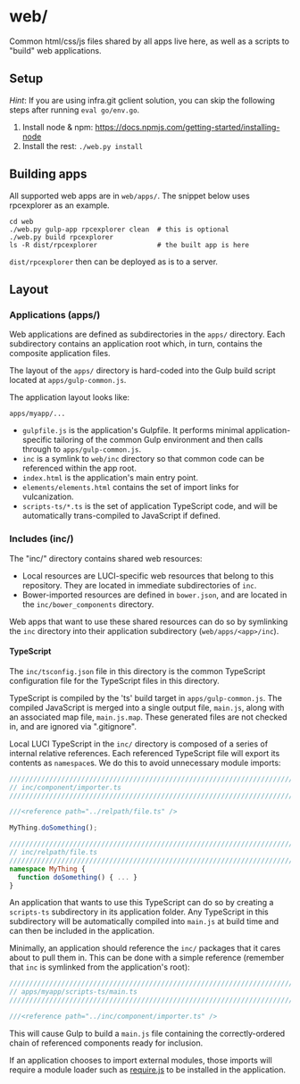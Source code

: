 # web/

Common html/css/js files shared by all apps live here, as well as a scripts
to "build" web applications.

## Setup

*Hint*: If you are using infra.git gclient solution, you can skip the following
steps after running `eval go/env.go`.

1.  Install node & npm: https://docs.npmjs.com/getting-started/installing-node
1.  Install the rest: `./web.py install`

## Building apps

All supported web apps are in `web/apps/`. The snippet below uses rpcexplorer
as an example.

```shell
cd web
./web.py gulp-app rpcexplorer clean  # this is optional
./web.py build rpcexplorer
ls -R dist/rpcexplorer               # the built app is here
```

`dist/rpcexplorer` then can be deployed as is to a server.

## Layout

### Applications (apps/)

Web applications are defined as subdirectories in the `apps/` directory. Each
subdirectory contains an application root which, in turn, contains the composite
application files.

The layout of the `apps/` directory is hard-coded into the Gulp build script
located at `apps/gulp-common.js`.

The application layout looks like:

`apps/myapp/...`

* `gulpfile.js` is the application's Gulpfile. It performs minimal application-
  specific tailoring of the common Gulp environment and then calls through to
  `apps/gulp-common.js`.
* `inc` is a symlink to `web/inc` directory so that common code can be
  referenced within the app root.
* `index.html` is the application's main entry point.
* `elements/elements.html` contains the set of import links for vulcanization.
* `scripts-ts/*.ts` is the set of application TypeScript code, and will be
  automatically trans-compiled to JavaScript if defined.

### Includes (inc/)

The "inc/" directory contains shared web resources:

- Local resources are LUCI-specific web resources that belong to this
  repository. They are located in immediate subdirectories of `inc`.
- Bower-imported resources are defined in `bower.json`, and are located in the
  `inc/bower_components` directory.

Web apps that want to use these shared resources can do so by symlinking the
`inc` directory into their application subdirectory (`web/apps/<app>/inc`).

#### TypeScript

The `inc/tsconfig.json` file in this directory is the common TypeScript
configuration file for the TypeScript files in this directory.

TypeScript is compiled by the 'ts' build target in `apps/gulp-common.js`. The
compiled JavaScript is merged into a single output file, `main.js`, along with
an associated map file, `main.js.map`. These generated files are not checked in,
and are ignored via ".gitignore".

Local LUCI TypeScript in the `inc/` directory is composed of a series of
internal relative references. Each referenced TypeScript file will export its
contents as `namespace`s. We do this to avoid unnecessary module imports:

```TypeScript
////////////////////////////////////////////////////////////////////////////////
// inc/component/importer.ts
////////////////////////////////////////////////////////////////////////////////

///<reference path="../relpath/file.ts" />

MyThing.doSomething();

////////////////////////////////////////////////////////////////////////////////
// inc/relpath/file.ts
////////////////////////////////////////////////////////////////////////////////
namespace MyThing {
  function doSomething() { ... }
}
```

An application that wants to use this TypeScript can do so by creating a
`scripts-ts` subdirectory in its application folder. Any TypeScript in this
subdirectory will be automatically compiled into `main.js` at build time and can
then be included in the application.

Minimally, an application should reference the `inc/` packages that it cares
about to pull them in. This can be done with a simple reference (remember that
`inc` is symlinked from the application's root):

```TypeScript
////////////////////////////////////////////////////////////////////////////////
// apps/myapp/scripts-ts/main.ts
////////////////////////////////////////////////////////////////////////////////

///<reference path="../inc/component/importer.ts" />
```

This will cause Gulp to build a `main.js` file containing the correctly-ordered
chain of referenced components ready for inclusion.

If an application chooses to import external modules, those imports will require
a module loader such as [require.js](http://requirejs.org/) to be installed in
the application.
